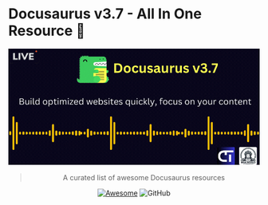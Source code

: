 # Docusaurus v3.7 - All In One Resource 🎉

<div align="center">
  <a href="https://docusaurus.io/"><img src="./Docusaurus.gif" alt="Docusaurus""/></a>

  > A curated list of awesome Docusaurus resources

  [![Awesome](https://awesome.re/badge.svg)](https://awesome.re) ![GitHub](https://img.shields.io/github/license/Naereen/StrapDown.js.svg)
</div>